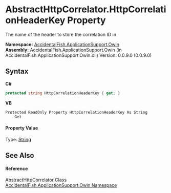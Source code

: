 # AbstractHttpCorrelator.HttpCorrelationHeaderKey Property 
 

The name of the header to store the correlation ID in

**Namespace:**&nbsp;<a href="ca0f21c8-cb45-80fc-2327-cea660751f78">AccidentalFish.ApplicationSupport.Owin</a><br />**Assembly:**&nbsp;AccidentalFish.ApplicationSupport.Owin (in AccidentalFish.ApplicationSupport.Owin.dll) Version: 0.0.9.0 (0.0.9.0)

## Syntax

**C#**<br />
``` C#
protected string HttpCorrelationHeaderKey { get; }
```

**VB**<br />
``` VB
Protected ReadOnly Property HttpCorrelationHeaderKey As String
	Get
```


#### Property Value
Type: <a href="http://msdn2.microsoft.com/en-us/library/s1wwdcbf" target="_blank">String</a>

## See Also


#### Reference
<a href="f8cfbdab-39c0-c420-b201-3130f47b061d">AbstractHttpCorrelator Class</a><br /><a href="ca0f21c8-cb45-80fc-2327-cea660751f78">AccidentalFish.ApplicationSupport.Owin Namespace</a><br />